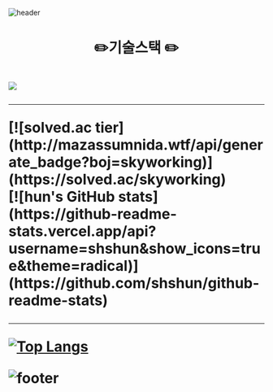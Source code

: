 
![header](https://capsule-render.vercel.app/api?type=wave&color=auto&height=400&section=header&text=shshun&fontSize=90)

<h1 align="center">✏️기술스택 ✏️<h1>

<img src="https://img.shields.io/badge/Python-3766AB?style=flat-square&logo=Python&logoColor=white"/></a>

* * *

<div>
<div display="inline">
[![solved.ac tier](http://mazassumnida.wtf/api/generate_badge?boj=skyworking)](https://solved.ac/skyworking)
</div>
<div display="inline">
[![hun's GitHub stats](https://github-readme-stats.vercel.app/api?username=shshun&show_icons=true&theme=radical)](https://github.com/shshun/github-readme-stats)
<div>
</div>

* * *

[![Top Langs](https://github-readme-stats.vercel.app/api/top-langs/?username=shshun&layout=compact)](https://github.com/shshun/github-readme-stats)


![footer](https://capsule-render.vercel.app/api?section=footer)

